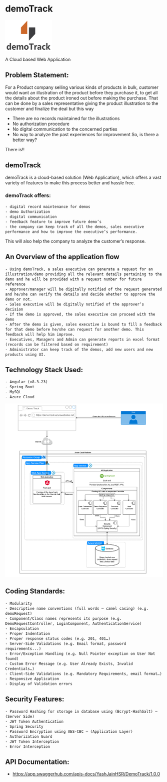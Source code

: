 # demoTrack
<img src="Logo.png" width="150" height="100" alt="Logo" />

A Cloud based Web Application

## Problem Statement: 
For a Product company selling various kinds of products in bulk, customer would want an illustration of the product before they purchase it, to get all the details about the product ironed out before making the purchase.
That can be done by a sales representative giving the product illustration to the customer and finalize the deal but this way
- There are no records maintained for the illustrations
- No authorization procedure
- No digital communication to the concerned parties
- No way to analyze the past experiences for improvement
So, is there a better way?

There is!!

## demoTrack
demoTrack is a cloud-based solution (Web Application), which offers a vast variety of features to make this process better and hassle free.

### demoTrack offers:
    - digital record maintenance for demos
    - demo Authorization
    - digital communication
    - feedback feature to improve future demo’s
    - the company can keep track of all the demos, sales executive performance and how to improve the executive’s performance.

This will also help the company to analyze the customer’s response.

## An Overview of the application flow
    - Using demoTrack, a sales executive can generate a request for an illustration/demo providing all the relevant details pertaining to the demo and he will be provided with a request number for future reference
    - Approver/manager will be digitally notified of the request generated and he/she can verify the details and decide whether to approve the demo or not.
    - Sales executive will be digitally notified of the approver’s decision
    - If the demo is approved, the sales executive can proceed with the demo
    - After the demo is given, sales executive is bound to fill a feedback for that demo before he/she can request for another demo. This feedback will help him improve.
    - Executives, Managers and Admin can generate reports in excel format (records can be filtered based on requirement)
    - Administrator can keep track of the demos, add new users and new products using UI.

## Technology Stack Used:
	- Angular (v8.3.23)
	- Spring Boot
	- MySQL
	- Azure Cloud
<img src="Architecture.png" alt="Architecture" />

## Coding Standards: 
    - Modularity
    - Descriptive name conventions (full words – camel casing) (e.g. demoRequest)
    - Component/Class names represents its purpose (e.g. DemoRequestController, LoginComponent, AuthenticationService)
	- Encapsulation
    - Proper Indentation
    - Proper response status codes (e.g. 201, 401…)
	- Server-Side Validations (e.g. Email format, password requirements...)
    - Error/Exception Handling (e.g. Null Pointer exception on User Not found)
    - Custom Error Message (e.g. User Already Exists, Invalid Credentials…)
	- Client-Side Validations (e.g. Mandatory Requirements, email format…)
    - Responsive Application
    - Display of Validation errors

## Security Features: 
	- Password Hashing for storage in database using (Bcrypt-HashSalt) – (Server Side)
	- JWT Token Authentication
    - Spring Security
	- Password Encryption using AES-CBC – (Application Layer)
	- Authorization Guard
    - JWT Token Interception
    - Error Interception

## API Documentation:
 - https://app.swaggerhub.com/apis-docs/YashJainHSR/DemoTrack/1.0.0
